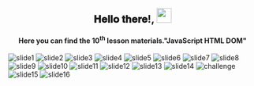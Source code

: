 ﻿<div align="center">
<h2> 𝐇𝐞𝐥𝐥𝐨 𝐭𝐡𝐞𝐫𝐞!, <img src="https://github.com/ABSphreak/ABSphreak/blob/master/gifs/Hi.gif" width="30px"></h2>
<h4>Here you can find the 10<sup>th</sup> lesson materials."JavaScript HTML DOM"</h4>
</div>

![slide1](img/0001.png)
![slide2](img/0002.png)
![slide3](img/0003.png)
![slide4](img/0004.png)
![slide5](img/0005.png)
![slide6](img/0006.png)
![slide7](img/0007.png)
![slide8](img/0008.png)
![slide9](img/0009.png)
![slide10](img/0010.png)
![slide11](img/0011.png)
![slide12](img/0012.png)
![slide13](img/0013.png)
![slide14](img/0014.png)
![challenge](img/challenge.png)
![slide15](img/0015.png)
![slide16](img/0016.png)
